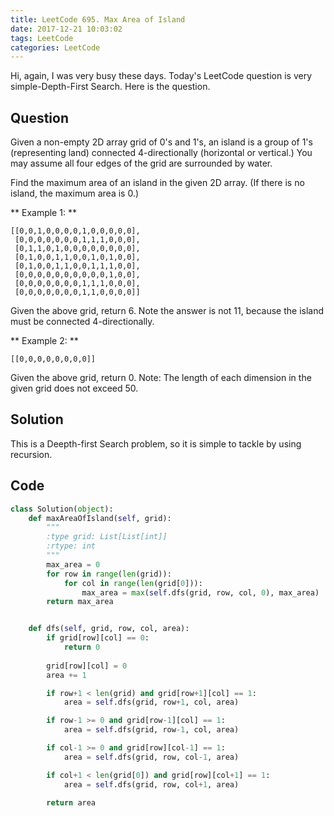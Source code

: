 ```yaml
---
title: LeetCode 695. Max Area of Island
date: 2017-12-21 10:03:02
tags: LeetCode
categories: LeetCode
---
```


Hi, again, I was very busy these days. Today's LeetCode question is very simple-Depth-First Search. Here is the question.

## Question

Given a non-empty 2D array grid of 0's and 1's, an island is a group of 1's (representing land) connected 4-directionally (horizontal or vertical.) You may assume all four edges of the grid are surrounded by water.

Find the maximum area of an island in the given 2D array. (If there is no island, the maximum area is 0.)

** Example 1: **

```
[[0,0,1,0,0,0,0,1,0,0,0,0,0],
 [0,0,0,0,0,0,0,1,1,1,0,0,0],
 [0,1,1,0,1,0,0,0,0,0,0,0,0],
 [0,1,0,0,1,1,0,0,1,0,1,0,0],
 [0,1,0,0,1,1,0,0,1,1,1,0,0],
 [0,0,0,0,0,0,0,0,0,0,1,0,0],
 [0,0,0,0,0,0,0,1,1,1,0,0,0],
 [0,0,0,0,0,0,0,1,1,0,0,0,0]]
```

Given the above grid, return 6. Note the answer is not 11, because the island must be connected 4-directionally.

** Example 2: **

```
[[0,0,0,0,0,0,0,0]]
```

Given the above grid, return 0.
Note: The length of each dimension in the given grid does not exceed 50.

## Solution

This is a Deepth-first Search problem, so it is simple to tackle by using recursion.


## Code

```python
class Solution(object):
    def maxAreaOfIsland(self, grid):
        """
        :type grid: List[List[int]]
        :rtype: int
        """
        max_area = 0
        for row in range(len(grid)):
            for col in range(len(grid[0])):
                max_area = max(self.dfs(grid, row, col, 0), max_area)
        return max_area


    def dfs(self, grid, row, col, area):
        if grid[row][col] == 0:
            return 0
        
        grid[row][col] = 0
        area += 1

        if row+1 < len(grid) and grid[row+1][col] == 1:
            area = self.dfs(grid, row+1, col, area)

        if row-1 >= 0 and grid[row-1][col] == 1:
            area = self.dfs(grid, row-1, col, area)

        if col-1 >= 0 and grid[row][col-1] == 1:
            area = self.dfs(grid, row, col-1, area)

        if col+1 < len(grid[0]) and grid[row][col+1] == 1:
            area = self.dfs(grid, row, col+1, area)

        return area

```

